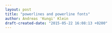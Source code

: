 ```yaml
---
layout: post
title: "powerlines and powerline fonts"
author: Andreas 'Kungi' Klein
draft-created-date: "2015-05-22 16:08:13 +0200"
---
```


